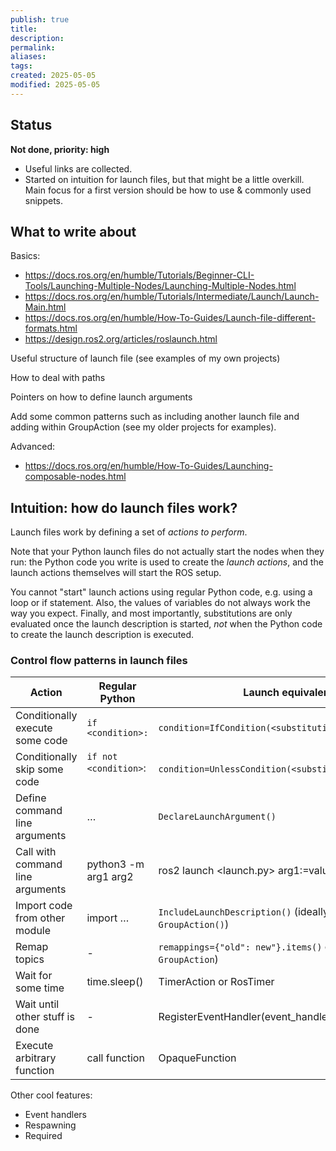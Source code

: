 ```yaml
---
publish: true
title: 
description: 
permalink: 
aliases: 
tags: 
created: 2025-05-05
modified: 2025-05-05
---
```


## Status

**Not done, priority: high**
- Useful links are collected.
- Started on intuition for launch files, but that might be a little overkill. Main focus for a first version should be how to use & commonly used snippets.

## What to write about
Basics:
- <https://docs.ros.org/en/humble/Tutorials/Beginner-CLI-Tools/Launching-Multiple-Nodes/Launching-Multiple-Nodes.html>
- <https://docs.ros.org/en/humble/Tutorials/Intermediate/Launch/Launch-Main.html>
- <https://docs.ros.org/en/humble/How-To-Guides/Launch-file-different-formats.html>
- <https://design.ros2.org/articles/roslaunch.html>

Useful structure of launch file (see examples of my own projects)

How to deal with paths

Pointers on how to define launch arguments

Add some common patterns such as including another launch file and adding within GroupAction (see my older projects for examples).

Advanced:
- <https://docs.ros.org/en/humble/How-To-Guides/Launching-composable-nodes.html>

## Intuition: how do launch files work?

Launch files work by defining a set of _actions to perform_.

Note that your Python launch files do not actually start the nodes when they run: the Python code you write is used to create the _launch actions_, and the launch actions themselves will start the ROS setup.

You cannot "start" launch actions using regular Python code, e.g. using a loop or if statement. Also, the values of variables do not always work the way you expect. Finally, and most importantly, substitutions are only evaluated once the launch description is started, _not_ when the Python code to create the launch description is executed.

### Control flow patterns in launch files

| Action                           | Regular Python                | Launch equivalent                                                       |
| -------------------------------- | ----------------------------- | ----------------------------------------------------------------------- |
| Conditionally execute some code  | `if <condition>:`             | `condition=IfCondition(<substitution>)`                                 |
| Conditionally skip some code     | `if not <condition>`:<br><br> | `condition=UnlessCondition(<substitution>)`                             |
| Define command line arguments    | …                           | `DeclareLaunchArgument()`                                               |
| Call with command line arguments | python3 -m <module> arg1 arg2 | ros2 launch <pkg> <launch.py> arg1:=value arg2:=value                   |
| Import code from other module    | import …                    | `IncludeLaunchDescription()` (ideally inside a `GroupAction()`)         |
| Remap topics                     | -                             | `remappings={"old": new"}.items()` or `SetRemap` (inside `GroupAction`) |
| Wait for some time               | time.sleep()                  | TimerAction or RosTimer                                                 |
| Wait until other stuff is done   | -                             | RegisterEventHandler(event_handler=OnProcessExit())                     |
| Execute arbitrary function       | call function                 | OpaqueFunction                                                          |

Other cool features:

- Event handlers
- Respawning
- Required
